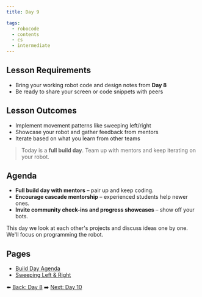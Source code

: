 ```yaml
---
title: Day 9

tags:
  - robocode
  - contents
  - cs
  - intermediate
---
```


## Lesson Requirements

* Bring your working robot code and design notes from **Day 8**
* Be ready to share your screen or code snippets with peers

## Lesson Outcomes

* Implement movement patterns like sweeping left/right
* Showcase your robot and gather feedback from mentors
* Iterate based on what you learn from other teams

> Today is a **full build day**. Team up with mentors and keep iterating on your robot.

## Agenda

- **Full build day with mentors** – pair up and keep coding.
- **Encourage cascade mentorship** – experienced students help newer ones.
- **Invite community check-ins and progress showcases** – show off your bots.

This day we look at each other's projects and discuss ideas one by one. We'll focus on programming the robot.

## Pages
- [Build Day Agenda](/robocode/Day-9/00_build_showcase)
- [Sweeping Left & Right](/robocode/Day-9/01_sweeping_left_right)

⬅️ [Back: Day 8](/robocode/Day-8/index)
➡️ [Next: Day 10](/robocode/Day-10/index)
